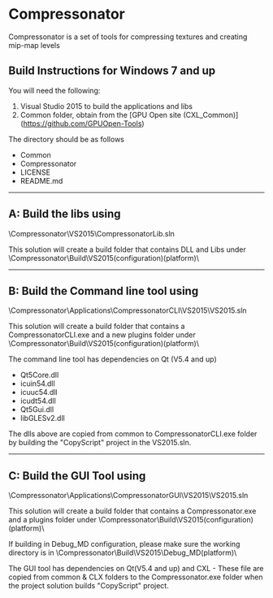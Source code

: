 # Compressonator

Compressonator is a set of tools for compressing textures and creating mip-map levels

Build Instructions for Windows 7 and up
------------------------------------------------------

You will need the following:

1.	Visual Studio 2015 to build the applications and libs
2.	Common folder, obtain from the [GPU Open site (CXL_Common)] (https://github.com/GPUOpen-Tools)

The directory should be as follows

- Common
- Compressonator
- LICENSE
- README.md

----------------------- 
A: Build the libs using
----------------------- 
\Compressonator\VS2015\CompressonatorLib.sln

This solution will create a build folder that contains DLL and Libs under \Compressonator\Build\VS2015\(configuration)\(platform)\


--------------------------------------
B: Build the Command line tool using 
--------------------------------------
\Compressonator\Applications\CompressonatorCLI\VS2015\VS2015.sln

This solution will create a build folder that contains a 
CompressonatorCLI.exe and a new plugins folder under
\Compressonator\Build\VS2015\(configuration)\(platform)\

The command line tool has dependencies on Qt (V5.4 and up)

- Qt5Core.dll
- icuin54.dll
- icuuc54.dll
- icudt54.dll
- Qt5Gui.dll
- libGLESv2.dll

The dlls above are copied from common to CompressonatorCLI.exe folder by building the "CopyScript" project in the VS2015.sln.

-----------------------------------------------------------
C: Build the GUI Tool using
------------------------------------------------------------
\Compressonator\Applications\CompressonatorGUI\VS2015\VS2015.sln

This solution will create a build folder that contains a 
Compressonator.exe and a plugins folder under
\Compressonator\Build\VS2015\(configuration)\(platform)\

If building in Debug_MD configuration, please make sure the working directory is in \Compressonator\Build\VS2015\Debug_MD\(platform)\

The GUI tool has dependencies on Qt(V5.4 and up) and CXL - These file are copied from common & CLX folders to the Compressonator.exe folder when the project solution builds "CopyScript" project.



